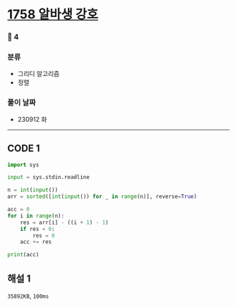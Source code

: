 # [1758 알바생 강호](https://www.acmicpc.net/problem/1758)

### 🥈 4

### 분류

- 그리디 알고리즘
- 정렬

### 풀이 날짜

- 230912 화

---

## CODE 1

```python
import sys

input = sys.stdin.readline

n = int(input())
arr = sorted([int(input()) for _ in range(n)], reverse=True)

acc = 0
for i in range(n):
    res = arr[i] - ((i + 1) - 1)
    if res < 0:
        res = 0
    acc += res

print(acc)
```

## 해설 1

`35892KB`, `100ms`
